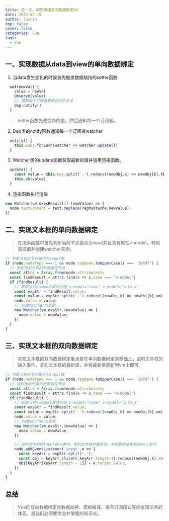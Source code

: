 ```yaml
---
title: 这一次，彻底搞懂双向数据绑定04
date: 2022-02-19
author: Justin
top: false
cover: false
categories: Vue
tags:
  - Vue
---
```


## 一、实现数据从data到view的单向数据绑定
1. 当data发生变化的时候首先触发数据劫持的setter函数

```js
  set(newVal) {
    value = newVal
    Observe(value)
    // 通知每个订阅者更新自己的文本
    dep.notify()
  }
```

> setter函数先改变新的值，然后通知每一个订阅者。

2. Dep类的notify函数通知每一个订阅者watcher

```js
  notify() {
    this.subs.forEach(watcher => watcher.update())
  }
```

3. Watcher类的update函数获取最新的值并调用渲染函数。

```js
  update() {
    const value = this.key.split('.').reduce((newObj,k) => newObj[k],this.vm)
    this.cb(value);
  }
```

4. 渲染函数执行渲染

```js
new Watcher(vm,execResult[1],(newValue) => {
  node.textContent = text.replace(regMustache,newValue);
})
```

## 二、实现文本框的单向数据绑定
> 在渲染函数中首先判断当前节点是否为input并且含有属性v-model，有则获取值并创建watcher实例。

```js
// 判断当前的节点是否为input框
if (node.nodeType === 1 && node.tagName.toUpperCase() === 'INPUT') {
  // 得到当前元素的所有属性节点
  const attrs = Array.from(node.attributes);
  const findResult = attrs.find(x => x.name === 'v-model')
  if (findResult) {
    // 获取当前v-model属性的值 v-model="name" v-model="info.a"
    const expStr = findResult.value;
    const value = expStr.split('.').reduce((newObj,k) => newObj[k],vm);
    node.value = value;
    // 创建Watcher的实例
    new Watcher(vm,expStr,(newValue) => {
      node.value = newValue;
    })
  }
}
```

## 三、实现文本框的双向数据绑定
> 实现文本框的双向数据绑定重点是在单向数据绑定的基础上，监听文本框的输入事件，拿到文本框的最新值，并将最新值更新到vm上即可。

```js
// 判断当前的节点是否为input框
if (node.nodeType === 1 && node.tagName.toUpperCase() === 'INPUT') {
  // 得到当前元素的所有属性节点
  const attrs = Array.from(node.attributes);
  const findResult = attrs.find(x => x.name === 'v-model')
  if (findResult) {
    // 获取当前v-model属性的值 v-model="name" v-model="info.a"
    const expStr = findResult.value;
    const value = expStr.split('.').reduce((newObj,k) => newObj[k],vm);
    node.value = value;
    // 创建Watcher的实例
    new Watcher(vm,expStr,(newValue) => {
      node.value = newValue;
    })

    // 监听文本框的input输入事件，拿到文本框的最新值，并把最新值更新到vm上即可
    node.addEventListener('input',e => {
      const keyArr = expStr.split('.');
      const obj = keyArr.slice(0,keyArr.length-1).reduce((newObj,k) => newObj[k],vm);
      obj[keyArr[keyArr.length - 1]] = e.target.value;
    })
  }
}
```

## 总结
> Vue的双向数据绑定是数据劫持、模板编译、发布订阅模式等综合知识点的体现，是我们必须要学会并掌握的知识点。

